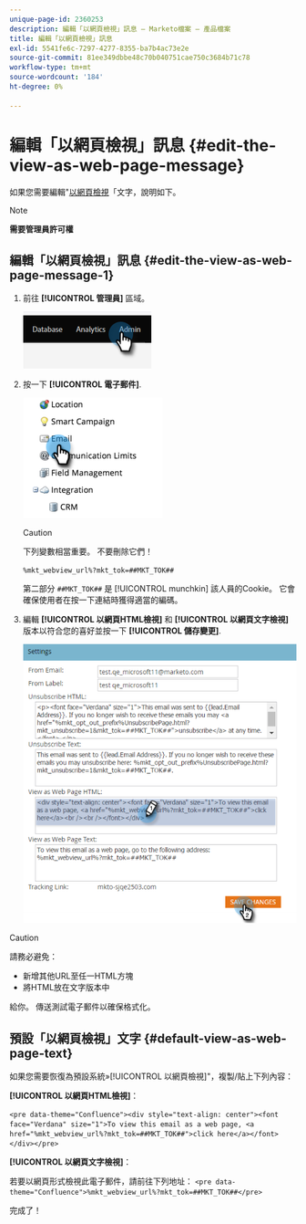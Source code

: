 ```yaml
---
unique-page-id: 2360253
description: 編輯「以網頁檢視」訊息 — Marketo檔案 — 產品檔案
title: 編輯「以網頁檢視」訊息
exl-id: 5541fe6c-7297-4277-8355-ba7b4ac73e2e
source-git-commit: 81ee349dbbe48c70b040751cae750c3684b71c78
workflow-type: tm+mt
source-wordcount: '184'
ht-degree: 0%

---
```


# 編輯「以網頁檢視」訊息 {#edit-the-view-as-web-page-message}

如果您需要編輯&quot;[以網頁檢視](/help/marketo/product-docs/email-marketing/general/functions-in-the-editor/add-a-view-as-web-page-link-to-an-email.md)「文字，說明如下。

>[!NOTE]
>
>**需要管理員許可權**

## 編輯「以網頁檢視」訊息 {#edit-the-view-as-web-page-message-1}

1. 前往 **[!UICONTROL 管理員]** 區域。

   ![](assets/edit-the-view-as-web-page-message-1.png)

1. 按一下 **[!UICONTROL 電子郵件]**.

   ![](assets/edit-the-view-as-web-page-message-2.png)

   >[!CAUTION]
   >
   >下列變數相當重要。 不要刪除它們！
   >
   >`%mkt_webview_url%?mkt_tok=##MKT_TOK##`
   >
   >第二部分 `##MKT_TOK##` 是 [!UICONTROL munchkin] 該人員的Cookie。 它會確保使用者在按一下連結時獲得適當的編碼。

1. 編輯 **[!UICONTROL 以網頁HTML檢視]** 和 **[!UICONTROL 以網頁文字檢視]** 版本以符合您的喜好並按一下 **[!UICONTROL 儲存變更]**.

   ![](assets/edit-the-view-as-web-page-message-3.png)

>[!CAUTION]
>
>請務必避免：
>
>* 新增其他URL至任一HTML方塊
>* 將HTML放在文字版本中


給你。 傳送測試電子郵件以確保格式化。

## 預設「以網頁檢視」文字 {#default-view-as-web-page-text}

如果您需要恢復為預設系統»[!UICONTROL 以網頁檢視]&quot;，複製/貼上下列內容：

**[!UICONTROL 以網頁HTML檢視]**：

`<pre data-theme="Confluence"><div style="text-align: center"><font face="Verdana" size="1">To view this email as a web page, <a href="%mkt_webview_url%?mkt_tok=##MKT_TOK##">click here</a></font></div></pre>`

**[!UICONTROL 以網頁文字檢視]**：

若要以網頁形式檢視此電子郵件，請前往下列地址：
`<pre data-theme="Confluence">%mkt_webview_url%?mkt_tok=##MKT_TOK##</pre>`

完成了！
